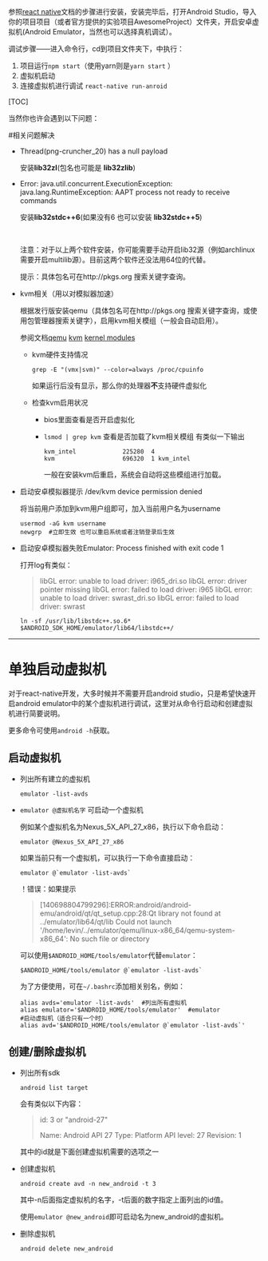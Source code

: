 参照[react native](https://facebook.github.io/react-native/docs/getting-started.html)文档的步骤进行安装，安装完毕后，打开Android Studio，导入你的项目项目（或者官方提供的实验项目AwesomeProject）文件夹，开启安卓虚拟机(Android Emulator，当然也可以选择真机调试）。

调试步骤——进入命令行，cd到项目文件夹下，中执行：

1. 项目运行`npm start`（使用yarn则是`yarn start` ）
2. 虚拟机启动
3. 连接虚拟机进行调试 `react-native run-anroid`

[TOC]

当然你也许会遇到以下问题：

#相关问题解决

- Thread(png-cruncher_20) has a null payload

  安装**lib32zl**(包名也可能是 **lib32zlib**)

- Error: java.util.concurrent.ExecutionException: java.lang.RuntimeException: AAPT process not ready to receive commands

  安装**lib32stdc++6**(如果没有6 也可以安装 **lib32stdc++5**)

  ​

  注意：对于以上两个软件安装，你可能需要手动开启lib32源（例如archlinux需要开启multilib源）。目前这两个软件还没法用64位的代替。

  提示：具体包名可在http://pkgs.org 搜索关键字查询。

- kvm相关（用以对模拟器加速）

  根据发行版安装qemu（具体包名可在http://pkgs.org 搜索关键字查询，或使用包管理器搜索关键字），启用kvm相关模组（一般会自动启用）。

  参阅文档[qemu](https://wiki.archlinux.org/index.php/QEMU_(%E7%AE%80%E4%BD%93%E4%B8%AD%E6%96%87)#.E5.90.AF.E7.94.A8_KVM)  [kvm](https://wiki.archlinux.org/index.php/KVM_(%E7%AE%80%E4%BD%93%E4%B8%AD%E6%96%87)#.E5.A6.82.E4.BD.95.E4.BD.BF.E7.94.A8KVM)  [kernel modules](https://wiki.archlinux.org/index.php/Kernel_modules_(%E7%AE%80%E4%BD%93%E4%B8%AD%E6%96%87)#.E6.89.8B.E5.8A.A8.E5.8A.A0.E8.BD.BD.E5.8D.B8.E8.BD.BD)

  - kvm硬件支持情况

    `grep -E "(vmx|svm)" --color=always /proc/cpuinfo`

    如果运行后没有显示，那么你的处理器**不**支持硬件虚拟化

  - 检查kvm启用状况

    - bios里面查看是否开启虚拟化

    - `lsmod | grep kvm` 查看是否加载了kvm相关模组 有类似一下输出

      ```shell
      kvm_intel             225280  4
      kvm                   696320  1 kvm_intel
      ```

      一般在安装kvm后重启，系统会自动将这些模组进行加载。



- 启动安卓模拟器提示 /dev/kvm device permission denied

    将当前用户添加到kvm用户组即可，加入当前用户名为username

    ```shell
    usermod -aG kvm username
    newgrp  #立即生效 也可以重启系统或者注销登录后生效
    ```

- 启动安卓模拟器失败Emulator: Process finished with exit code 1

  打开log有类似：

  > libGL error: unable to load driver: i965_dri.so
  > libGL error: driver pointer missing
  > libGL error: failed to load driver: i965
  > libGL error: unable to load driver: swrast_dri.so
  > libGL error: failed to load driver: swrast

  ```shell
  ln -sf /usr/lib/libstdc++.so.6* $ANDROID_SDK_HOME/emulator/lib64/libstdc++/
  ```


---

# 单独启动虚拟机

对于react-native开发，大多时候并不需要开启android studio，只是希望快速开启android emulator中的某个虚拟机进行调试，这里对从命令行启动和创建虚拟机进行简要说明。

更多命令可使用`android -h`获取。

## 启动虚拟机

- 列出所有建立的虚拟机

  ```shell
  emulator -list-avds    
  ```

- `emulator @虚拟机名字`   可启动一个虚拟机

  例如某个虚拟机名为Nexus_5X_API_27_x86，执行以下命令启动：

  ```shell
  emulator @Nexus_5X_API_27_x86
  ```

  如果当前只有一个虚拟机，可以执行一下命令直接启动：

  ```shell
  emulator @`emulator -list-avds`
  ```

  ！错误：如果提示

  > [140698804799296]:ERROR:android/android-emu/android/qt/qt_setup.cpp:28:Qt library not found at ../emulator/lib64/qt/lib
  > Could not launch '/home/levin/../emulator/qemu/linux-x86_64/qemu-system-x86_64': No such file or directory

  可以使用`$ANDROID_HOME/tools/emulator`代替`emulator`：

  ```shell
  $ANDROID_HOME/tools/emulator @`emulator -list-avds`
  ```

  为了方便使用，可在`~/.bashrc`添加相关别名，例如：

  ```shell
  alias avds='emulator -list-avds'  #列出所有虚拟机
  alias emulator='$ANDROID_HOME/tools/emulator'  #emulator
  #启动虚拟机（适合只有一个时）
  alias avd='$ANDROID_HOME/tools/emulator @`emulator -list-avds`'
  ```


## 创建/删除虚拟机

- 列出所有sdk

  ```shell
  android list target
  ```

  会有类似以下内容：

  > id: 3 or "android-27"
  >
  >   Name: Android API 27
  >   Type: Platform
  >   API level: 27
  >   Revision: 1

  其中的id就是下面创建虚拟机需要的选项之一

- 创建虚拟机

  ```shell
  android create avd -n new_android -t 3
  ```

  其中-n后面指定虚拟机的名字，-t后面的数字指定上面列出的id值。

  使用`emulator @new_android`即可启动名为new_android的虚拟机。

- 删除虚拟机

  ```shell
  android delete new_android
  ```
